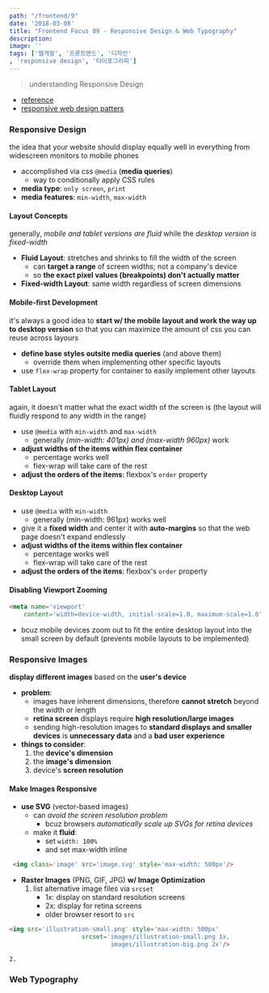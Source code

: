 ```yaml
---
path: "/frontend/9"
date: '2018-03-08'
title: "Frontend Focus 09 - Responsive Design & Web Typography"
description: 
image: ''
tags: ['웹개발', '프론트엔드', '디자인'
, 'responsive design', '타이포그라피']
---
```


> understanding Responsive Design

- [reference](https://internetingishard.com/)
- [responsive web design patters](https://developers.google.com/web/fundamentals/design-and-ux/responsive/patterns?hl=en)

### Responsive Design
the idea that your website should display equally well in everything from widescreen monitors to mobile phones
- accomplished via css `@media` (__media queries__)
    - way to conditionally apply CSS rules
- __media type__: `only screen`, `print`
- __media features__: `min-width`, `max-width`

#### Layout Concepts
generally, _mobile and tablet versions are fluid_ while the _desktop version is fixed-width_
- __Fluid Layout__: stretches and shrinks to fill the width of the screen
    - can __target a range__ of screen widths; not a company's device
    - so __the exact pixel values (breakpoints) don't actually matter__
- __Fixed-width Layout__: same width regardless of screen dimensions

#### Mobile-first Development
it's always a good idea to __start w/ the mobile layout and work the way up to desktop version__ so that you can maximize the amount of css you can reuse across layours
- __define base styles outsite media queries__ (and above them)
    - override them when implementing other specific layouts
- use `flex-wrap` property for container to easily implement other layouts

#### Tablet Layout
again, it doesn't matter what the exact width of the screen is (the layout will fluidly respond to any width in the range)
- use `@media` with `min-width` and `max-width`
    - generally _(min-width: 401px) and (max-width 960px)_ work
- __adjust widths of the items within flex container__
    - percentage works well
    - flex-wrap will take care of the rest
- __adjust the orders of the items__: flexbox's `order` property

#### Desktop Layout
- use `@media` with `min-width`
    - generally (min-width: 961px) works well
- give it a __fixed width__ and center it with __auto-margins__ so that the web page doesn't expand endlessly
- __adjust widths of the items within flex container__
    - percentage works well
    - flex-wrap will take care of the rest
- __adjust the orders of the items__: flexbox's `order` property

#### Disabling Viewport Zooming
```html
<meta name='viewport'
    content='width=device-width, initial-scale=1.0, maximum-scale=1.0' />
```
- bcuz mobile devices zoom out to fit the entire desktop layout into the small screen by default (prevents mobile layouts to be implemented)

### Responsive Images
__display different images__ based on the __user's device__
- __problem__: 
    - images have inherent dimensions, therefore __cannot stretch__ beyond the width or length
    - __retina screen__ displays require __high resolution/large images__
    - sending high-resolution images to __standard displays and smaller devices__ is __unnecessary data__ and a __bad user experience__
- __things to consider__:
    1. the __device's dimension__
    2. the __image's dimension__
    3. device's __screen resolution__

#### Make Images Responsive
- __use SVG__ (vector-based images)
    - can _avoid the screen resolution problem_
        - bcuz browsers _automatically scale up SVGs for retina devices_
    - make it __fluid__:
        - set `width: 100%`
        - and set max-width inline
```html
 <img class='image' src='image.svg' style='max-width: 500px'/>
```
- __Raster Images__ (PNG, GIF, JPG) __w/ Image Optimization__
    1. list alternative image files via `srcset`
        - 1x: display on standard resolution screens
        - 2x: display for retina screens
        - older browser resort to `src`
```html
<img src='illustration-small.png' style='max-width: 500px'
                    srcset='images/illustration-small.png 1x,
                            images/illustration-big.png 2x'/>
```
    2. 

### Web Typography